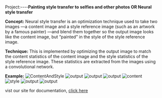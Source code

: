 Project:----**Painting style transfer to selfies and other photos OR Neural style transfer**

**Concept:**
Neural style transfer is an optimization technique used to take two images
—a content image and a style reference image (such as an artwork by a famous painter)
—and blend them together so the output image looks like the content image, but “painted” in the style of the style reference image.

**Technique:**
This is implemented by optimizing the output image to match the content statistics of the content image and 
the style statistics of the style reference image. These statistics are extracted from the images using a convolutional network.

**Example:**
![ContentAndStyle](https://raw.githubusercontent.com/Lovely-Professional-University-CSE/int247-machine-learning-project-2020-kem031-rollno_7_8/master/outputs/00/2inone.png)
![output](https://raw.githubusercontent.com/Lovely-Professional-University-CSE/int247-machine-learning-project-2020-kem031-rollno_7_8/master/outputs/00/Figure_2.png)
![output](https://raw.githubusercontent.com/Lovely-Professional-University-CSE/int247-machine-learning-project-2020-kem031-rollno_7_8/master/outputs/00/Figure_4.png)
![output](https://raw.githubusercontent.com/Lovely-Professional-University-CSE/int247-machine-learning-project-2020-kem031-rollno_7_8/master/outputs/00/Figure_8.png)
![content](https://raw.githubusercontent.com/Lovely-Professional-University-CSE/int247-machine-learning-project-2020-kem031-rollno_7_8/master/outputs/Jon%20snow/content6.jpg)
![style](https://raw.githubusercontent.com/Lovely-Professional-University-CSE/int247-machine-learning-project-2020-kem031-rollno_7_8/master/outputs/Jon%20snow/style6.jpg)
![output](https://raw.githubusercontent.com/Lovely-Professional-University-CSE/int247-machine-learning-project-2020-kem031-rollno_7_8/master/outputs/Jon%20snow/Figure_3.png)
![output](https://raw.githubusercontent.com/Lovely-Professional-University-CSE/int247-machine-learning-project-2020-kem031-rollno_7_8/master/outputs/Jon%20snow/Figure_5.png)

vist our site for documentation, [click here](https://sites.google.com/view/lpu2020-int247-78)
